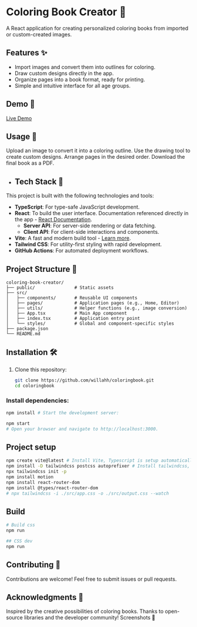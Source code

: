 # Coloring Book Creator 🎨

A React application for creating personalized coloring books from imported or custom-created images.

## Features ✨
- Import images and convert them into outlines for coloring.
- Draw custom designs directly in the app.
- Organize pages into a book format, ready for printing.
- Simple and intuitive interface for all age groups.

## Demo 🚀
[Live Demo](#)


## Usage 📖
Upload an image to convert it into a coloring outline.
Use the drawing tool to create custom designs.
Arrange pages in the desired order.
Download the final book as a PDF.


- ## Tech Stack 🧰

This project is built with the following technologies and tools:

- **TypeScript**: For type-safe JavaScript development.  
- **React**: To build the user interface. Documentation referenced directly in the app - [React Documentation](https://react.dev/reference/react).  
  - **Server API**: For server-side rendering or data fetching.  
  - **Client API**: For client-side interactions and components.  
- **Vite**: A fast and modern build tool - [Learn more](https://vite.dev/).  
- **Tailwind CSS**: For utility-first styling with rapid development.  
- **GitHub Actions**: For automated deployment workflows.  



## Project Structure 📂
```
coloring-book-creator/
├── public/               # Static assets
├── src/
│   ├── components/       # Reusable UI components
│   ├── pages/            # Application pages (e.g., Home, Editor)
│   ├── utils/            # Helper functions (e.g., image conversion)
│   ├── App.tsx           # Main App component
│   ├── index.tsx         # Application entry point
│   └── styles/           # Global and component-specific styles
├── package.json
└── README.md
```


## Installation 🛠️

1. Clone this repository:
   ```bash
   git clone https://github.com/willahh/coloringbook.git
   cd coloringbook


### Install dependencies:

```bash
npm install # Start the development server:
```

```bash
npm start
# Open your browser and navigate to http://localhost:3000.
```

## Project setup
```sh
npm create vite@latest # Install Vite, Typescript is setup automatically (config files)
npm install -D tailwindcss postcss autoprefixer # Install tailwindcss, postcss and autoprefixer
npx tailwindcss init -p
npm install motion
npm install react-router-dom
npm install @types/react-router-dom
# npx tailwindcss -i ./src/app.css -o ./src/output.css --watch
```

## Build
```sh
# Build css
npm run 

## CSS dev
npm run 
```

## Contributing 🤝
Contributions are welcome!
Feel free to submit issues or pull requests.


## Acknowledgments 🙏
Inspired by the creative possibilities of coloring books.
Thanks to open-source libraries and the developer community!
Screenshots 📸

